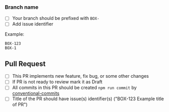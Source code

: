   <!-- Please, review this guidelines and check marks on complete each -->

### Branch name
  - [ ] Your branch should be prefixed with `BOX-`
  - [ ] Add issue identifier

  Example:

  ```
  BOX-123
  BOX-1
  ```

## Pull Request
  - [ ] This PR implements new feature, fix bug, or some other changes
  - [ ] If PR is not ready to review mark it as Draft
  - [ ] All commits in this PR should be created `npm run commit` by [conventional-commits](https://www.conventionalcommits.org/en/v1.0.0/)
  - [ ] Title of the PR should have issue(s) identifier(s) ("BOX-123 Example title of PR")
